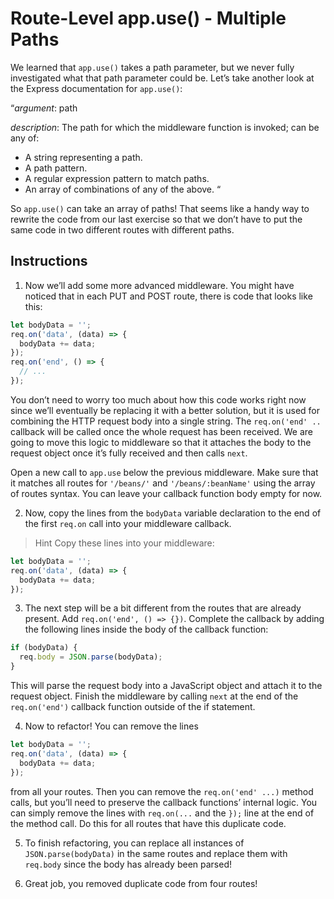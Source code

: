 # Route-Level app.use() - Multiple Paths

We learned that ``app.use()`` takes a path parameter, but we never fully investigated what that path parameter could be. Let’s take another look at the Express documentation for ``app.use()``:

“*argument*: path

*description*: The path for which the middleware function is invoked; can be any of:

- A string representing a path.
- A path pattern.
- A regular expression pattern to match paths.
- An array of combinations of any of the above. “

So ``app.use()`` can take an array of paths! That seems like a handy way to rewrite the code from our last exercise so that we don’t have to put the same code in two different routes with different paths.

## Instructions

1. Now we’ll add some more advanced middleware. You might have noticed that in each PUT and POST route, there is code that looks like this:

```javascript
let bodyData = '';
req.on('data', (data) => {
  bodyData += data;
});
req.on('end', () => {
  // ...
});
```

You don’t need to worry too much about how this code works right now since we’ll eventually be replacing it with a better solution, but it is used for combining the HTTP request body into a single string. The ``req.on('end' ..`` callback will be called once the whole request has been received. We are going to move this logic to middleware so that it attaches the body to the request object once it’s fully received and then calls ``next``.

Open a new call to ``app.use`` below the previous middleware. Make sure that it matches all routes for ``'/beans/'`` and ``'/beans/:beanName'`` using the array of routes syntax. You can leave your callback function body empty for now.

2. Now, copy the lines from the ``bodyData`` variable declaration to the end of the first ``req.on`` call into your middleware callback.

> Hint
Copy these lines into your middleware:

```javascript
let bodyData = '';
req.on('data', (data) => {
  bodyData += data;
});
```

3. The next step will be a bit different from the routes that are already present. Add ``req.on('end', () => {})``. Complete the callback by adding the following lines inside the body of the callback function:

```javascript
if (bodyData) {
  req.body = JSON.parse(bodyData);
}
```

This will parse the request body into a JavaScript object and attach it to the request object. Finish the middleware by calling ``next`` at the end of the ``req.on('end')`` callback function outside of the if statement.

4. Now to refactor! You can remove the lines

```javascript
let bodyData = '';
req.on('data', (data) => {
  bodyData += data;
});
```

from all your routes. Then you can remove the ``req.on('end' ...)`` method calls, but you’ll need to preserve the callback functions’ internal logic. You can simply remove the lines with ``req.on(...`` and the ``});`` line at the end of the method call. Do this for all routes that have this duplicate code.

5. To finish refactoring, you can replace all instances of ``JSON.parse(bodyData)`` in the same routes and replace them with ``req.body`` since the body has already been parsed!

6. Great job, you removed duplicate code from four routes!